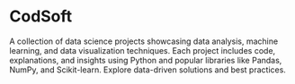 # CodSoft
A collection of data science projects showcasing data analysis, machine learning, and data visualization techniques. Each project includes code, explanations, and insights using Python and popular libraries like Pandas, NumPy, and Scikit-learn. Explore data-driven solutions and best practices.
